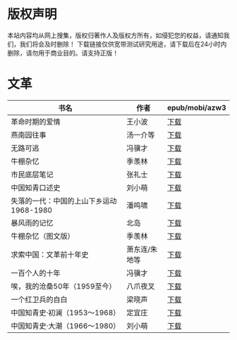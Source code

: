 # 版权声明

本站内容均从网上搜集，版权归著作人及版权方所有，如侵犯您的权益，请通知我们，我们将会及时删除！ 下载链接仅供宽带测试研究用途，请下载后在24小时内删除，请勿用于商业目的。请支持正版！

# 文革

| 书名 | 作者 | epub/mobi/azw3 |
| --- | --- | --- |
| 革命时期的爱情 | 王小波 | [下载](https://url89.ctfile.com/f/31084289-1357035277-f2f141?p=8866) |
| 燕南园往事 | 汤一介等 | [下载](https://url89.ctfile.com/f/31084289-1357025530-09fd76?p=8866) |
| 无路可逃 | 冯骥才 | [下载](https://url89.ctfile.com/f/31084289-1357025032-2108ca?p=8866) |
| 牛棚杂忆 | 季羡林 | [下载](https://url89.ctfile.com/f/31084289-1357024243-42d4fc?p=8866) |
| 市民底层笔记 | 张礼士 | [下载](https://url89.ctfile.com/f/31084289-1357020877-80c338?p=8866) |
| 中国知青口述史 | 刘小萌 | [下载](https://url89.ctfile.com/f/31084289-1357009201-91fa5a?p=8866) |
| 失落的一代：中国的上山下乡运动1968-1980 | 潘鸣啸 | [下载](https://url89.ctfile.com/f/31084289-1357009123-8d75c5?p=8866) |
| 暴风雨的记忆 | 北岛 | [下载](https://url89.ctfile.com/f/31084289-1357008907-8cef4b?p=8866) |
| 牛棚杂忆（图文版） | 季羡林 | [下载](https://url89.ctfile.com/f/31084289-1357008901-663a4d?p=8866) |
| 求索中国：文革前十年史 | 萧东连/朱地等 | [下载](https://url89.ctfile.com/f/31084289-1357008892-fc9b80?p=8866) |
| 一百个人的十年 | 冯骥才 | [下载](https://url89.ctfile.com/f/31084289-1357008136-f4b38f?p=8866) |
| 唉，我的沧桑50年（1959至今） | 八爪夜叉 | [下载](https://url89.ctfile.com/f/31084289-1357007584-0f84ec?p=8866) |
| 一个红卫兵的自白 | 梁晓声 | [下载](https://url89.ctfile.com/f/31084289-1357006858-8e4d5d?p=8866) |
| 中国知青史·初澜（1953～1968） | 定宜庄 | [下载](https://url89.ctfile.com/f/31084289-1357005901-a687f1?p=8866) |
| 中国知青史·大潮（1966～1980） | 刘小萌 | [下载](https://url89.ctfile.com/f/31084289-1357005904-f54b50?p=8866) |

